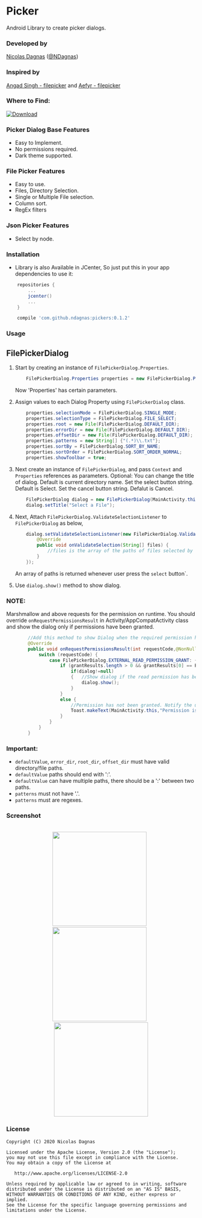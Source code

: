 # Picker
Android Library to create picker dialogs.

### Developed by
[Nicolas Dagnas](https://www.github.com/ndagnas) ([@NDagnas](https://www.twitter.com/NDagnas))

### Inspired by
[Angad Singh - filepicker](https://www.github.com/angads25/android-filepicker) and [Aefyr - filepicker](https://www.github.com/Aefyr/android-filepicker)

### Where to Find:
[ ![Download](https://api.bintray.com/packages/ndagnas/maven/Picker-Dialogs/images/download.svg) ](https://bintray.com/ndagnas/maven/Picker-Dialogs/_latestVersion)

### Picker Dialog Base Features
* Easy to Implement.
* No permissions required.
* Dark theme supported.

### File Picker Features
* Easy to use.
* Files, Directory Selection.
* Single or Multiple File selection.
* Column sort.
* RegEx filters

### Json Picker Features
* Select by node.

### Installation
* Library is also Available in JCenter, So just put this in your app dependencies to use it:
```gradle
    repositories {
		...
        jcenter()
		...
    }
```

```gradle
    compile 'com.github.ndagnas:pickers:0.1.2'
```

### Usage
## FilePickerDialog
1. Start by creating an instance of `FilePickerDialog.Properties`.

    ```java
        FilePickerDialog.Properties properties = new FilePickerDialog.Properties();
    ```

    Now 'Properties' has certain parameters.

2. Assign values to each Dialog Property using `FilePickerDialog` class.

    ```java
        properties.selectionMode = FilePickerDialog.SINGLE_MODE;
        properties.selectionType = FilePickerDialog.FILE_SELECT;
        properties.root = new File(FilePickerDialog.DEFAULT_DIR);
        properties.errorDir = new File(FilePickerDialog.DEFAULT_DIR);
        properties.offsetDir = new File(FilePickerDialog.DEFAULT_DIR);
        properties.patterns = new String[] {"(.*)\\.txt"};
        properties.sortBy = FilePickerDialog.SORT_BY_NAME;
        properties.sortOrder = FilePickerDialog.SORT_ORDER_NORMAL;
        properties.showToolbar = true;
    ```

3. Next create an instance of `FilePickerDialog`, and pass `Context` and `Properties` references as parameters. Optional: You can change the title of dialog. Default is current directory name. Set the select button string. Default is Select. Set the cancel button string. Defalut is Cancel.

    ```java
        FilePickerDialog dialog = new FilePickerDialog(MainActivity.this,properties);
        dialog.setTitle("Select a File");
    ```

4.  Next, Attach `FilePickerDialog.ValidateSelectionListener` to `FilePickerDialog` as below,
    ```java
        dialog.setValidateSelectionListener(new FilePickerDialog.ValidateSelectionListener() {
            @Override
            public void onValidateSelection(String[] files) {
                //files is the array of the paths of files selected by the Application User.
            }
        });
    ```
    An array of paths is returned whenever user press the `select` button`.

5. Use ```dialog.show()``` method to show dialog.

### NOTE:
Marshmallow and above requests for the permission on runtime. You should override `onRequestPermissionsResult` in Activity/AppCompatActivity class and show the dialog only if permissions have been granted.

```java
        //Add this method to show Dialog when the required permission has been granted to the app.
        @Override
        public void onRequestPermissionsResult(int requestCode,@NonNull String permissions[],@NonNull int[] grantResults) {
            switch (requestCode) {
                case FilePickerDialog.EXTERNAL_READ_PERMISSION_GRANT: {
                    if (grantResults.length > 0 && grantResults[0] == PackageManager.PERMISSION_GRANTED) {
                        if(dialog!=null)
                        {   //Show dialog if the read permission has been granted.
                            dialog.show();
                        }
                    }
                    else {
                        //Permission has not been granted. Notify the user.
                        Toast.makeText(MainActivity.this,"Permission is Required for getting list of files",Toast.LENGTH_SHORT).show();
                    }
                }
            }
        }
```

### Important:
* `defaultValue`, `error_dir`, `root_dir`, `offset_dir` must have valid directory/file paths.
* `defaultValue` paths should end with ':'.
* `defaultValue` can have multiple paths, there should be a ':' between two paths.
* `patterns` must not have '.'.
* `patterns` must are regexes.

### Screenshot
<p align="center">
 </br>
 <img src="screenshots/file_picker.jpg" width="250">
 &nbsp;
 <img src="screenshots/file_picker_dark.jpg" width="250">
 &nbsp;
 <img src="screenshots/json_picker.jpg" width="250">
</p>

### License
    Copyright (C) 2020 Nicolas Dagnas

    Licensed under the Apache License, Version 2.0 (the "License");
    you may not use this file except in compliance with the License.
    You may obtain a copy of the License at

       http://www.apache.org/licenses/LICENSE-2.0

    Unless required by applicable law or agreed to in writing, software
    distributed under the License is distributed on an "AS IS" BASIS,
    WITHOUT WARRANTIES OR CONDITIONS OF ANY KIND, either express or implied.
    See the License for the specific language governing permissions and
    limitations under the License.